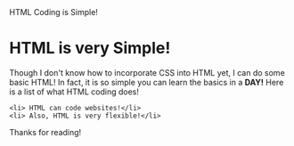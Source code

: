 <!DOCTYPE html CSS>

<html "lang = en"</html>

<head>
    HTML Coding is Simple!
    <link rel="stylesheet" href="styles.css" />
</head>

<h1> HTML is very Simple!</h1>
<body>
<p> Though I don't know how to incorporate CSS into HTML yet, I can do some basic HTML!
    In fact, it is so simple you can learn the basics in a <strong>DAY!</strong> Here is a list of what HTML coding does!

</p>

    <li> HTML can code websites!</li>
    <li> Also, HTML is very flexible!</li>

<p> Thanks for reading!</p>

</body>

</html>

